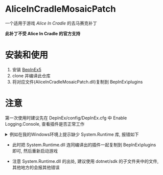 # AliceInCradleMosaicPatch
一个适用于游戏 _Alice In Cradle_ 的去马赛克补丁

__此补丁不受 Alice In Cradle 的官方支持__

# 安装和使用
1. 安装 [BepInEx5](https://github.com/BepInEx/BepInEx/tree/v5-lts)
2. clone 并编译此仓库
3. 将对应文件(AliceInCradleMosaicPatch.dll)复制到 BepInEx\plugins

# 注意
第一次使用时建议先在 DepInEx/config/DepInEx.cfg 中 Enable Logging.Console, 查看插件是否正常工作
<details>
<summary>例如在我的Windows环境上提示缺少 System.Runtime 库, 报错如下</summary>
[Error  : Unity Log] FileNotFoundException: Could not load file or assembly 'System.Runtime, Version=4.2.1.0, Culture=neutral, PublicKeyToken=b03f5f7f11d50a3a' or one of its dependencies.
Stack trace:
UnityEngine.GameObject:AddComponent(Type)
BepInEx.Bootstrap.Chainloader:Start()
UnityEngine.Application:.cctor()
Fusion.Static:.cctor()
Fusion.NetworkProjectConfig:ResetStatics()
Fusion.NetworkRunner:ResetAllSimulationStatics()
</details>

* 此时把 System.Runtime.dll 连同编译出的插件一起复制到 BepInEx\plugins 即可, 然后重新启动游戏

* 注意 System.Runtime.dll 的出处, 建议使用 dotnet/sdk 的子文件夹中的文件, 其他地方的会报其他错误
